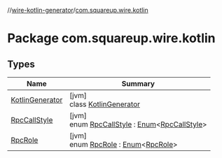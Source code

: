 //[wire-kotlin-generator](../../index.md)/[com.squareup.wire.kotlin](index.md)

# Package com.squareup.wire.kotlin

## Types

| Name | Summary |
|---|---|
| [KotlinGenerator](-kotlin-generator/index.md) | [jvm]<br>class [KotlinGenerator](-kotlin-generator/index.md) |
| [RpcCallStyle](-rpc-call-style/index.md) | [jvm]<br>enum [RpcCallStyle](-rpc-call-style/index.md) : [Enum](https://kotlinlang.org/api/latest/jvm/stdlib/kotlin/-enum/index.html)&lt;[RpcCallStyle](-rpc-call-style/index.md)&gt; |
| [RpcRole](-rpc-role/index.md) | [jvm]<br>enum [RpcRole](-rpc-role/index.md) : [Enum](https://kotlinlang.org/api/latest/jvm/stdlib/kotlin/-enum/index.html)&lt;[RpcRole](-rpc-role/index.md)&gt; |
